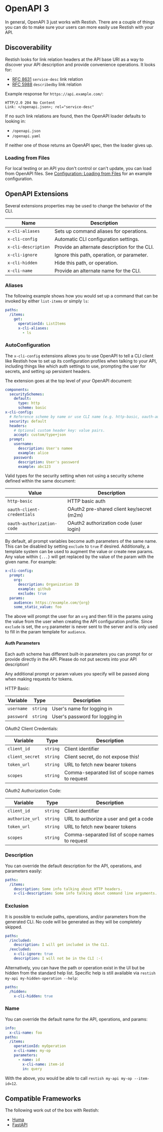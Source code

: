 # OpenAPI 3

In general, OpenAPI 3 just works with Restish. There are a couple of things you can do to make sure your users can more easily use Restish with your API.

## Discoverability

Restish looks for link relation headers at the API base URI as a way to discover your API description and provide convenience operations. It looks for:

- [RFC 8631](https://tools.ietf.org/html/rfc8631) `service-desc` link relation
- [RFC 5988](https://tools.ietf.org/html/rfc5988#section-6.2.2) `describedby` link relation

Example response for `https://api.example.com/`:

```readable
HTTP/2.0 204 No Content
Link: </openapi.json>; rel="service-desc"
```

If no such link relations are found, then the OpenAPI loader defaults to looking in:

- `/openapi.json`
- `/openapi.yaml`

If neither one of those returns an OpenAPI spec, then the loader gives up.

### Loading from Files

For local testing or an API you don't control or can't update, you can load from OpenAPI files. See [Configuration: Loading from Files](configuration.md#loading-from-files) for an example configuration.

## OpenAPI Extensions

Several extensions properties may be used to change the behavior of the CLI.

| Name                | Description                                   |
| ------------------- | --------------------------------------------- |
| `x-cli-aliases`     | Sets up command aliases for operations.       |
| `x-cli-config`      | Automatic CLI configuration settings.         |
| `x-cli-description` | Provide an alternate description for the CLI. |
| `x-cli-ignore`      | Ignore this path, operation, or parameter.    |
| `x-cli-hidden`      | Hide this path, or operation.                 |
| `x-cli-name`        | Provide an alternate name for the CLI.        |

### Aliases

The following example shows how you would set up a command that can be invoked by either `list-items` or simply `ls`:

```yaml
paths:
  /items:
    get:
      operationId: ListItems
      x-cli-aliases:
        - ls
```

### AutoConfiguration

The `x-cli-config` extensions allows you to use OpenAPI to tell a CLI client like Restish how to set up its configuration profiles when talking to your API, including things like which auth settings to use, prompting the user for secrets, and setting up persistent headers.

The extension goes at the top level of your OpenAPI document:

```yaml
components:
  securitySchemes:
    default:
      type: http
      scheme: basic
x-cli-config:
  # Reference scheme by name or use CLI name (e.g. http-basic, oauth-authorization-code, etc)
  security: default
  headers:
    # Optional custom header key: value pairs.
    accept: custom/type+json
  prompt:
    username:
      description: User's namee
      example: alice
    password:
      description: User's password
      example: abc123
```

Valid types for the security setting when not using a security scheme defined within the same document:

| Value                      | Description                               |
| -------------------------- | ----------------------------------------- |
| `http-basic`               | HTTP basic auth                           |
| `oauth-client-credentials` | OAuth2 pre-shared client key/secret (m2m) |
| `oauth-authorization-code` | OAuth2 authorization code (user login)    |

By default, all prompt variables become auth parameters of the same name. This can be disabled by setting `exclude` to `true` if desired. Additionally, a template system can be used to augment the value or create new params. Any value within `{...}` will get replaced by the value of the param with the given name. For example:

```yaml
x-cli-config:
  prompt:
    org:
      description: Organization ID
      example: github
      exclude: true
  params:
    audience: https://example.com/{org}
    some_static_value: foo
```

The above will prompt the user for an `org` and then fill in the params using the value from the user when creating the API configuration profile. Since `exclude` is set, the `org` parameter is never sent to the server and is only used to fill in the param template for `audience`.

#### Auth Parameters

Each auth scheme has different built-in parameters you can prompt for or provide directly in the API. Please do not put secrets into your API description!

Any additional prompt or param values you specify will be passed along when making requests for tokens.

HTTP Basic:

| Variable   | Type     | Description                    |
| ---------- | -------- | ------------------------------ |
| `username` | `string` | User's name for logging in     |
| `password` | `string` | User's password for logging in |

OAuth2 Client Credentials:

| Variable        | Type     | Description                                    |
| --------------- | -------- | ---------------------------------------------- |
| `client_id`     | `string` | Client identifier                              |
| `client_secret` | `string` | Client secret, do not expose this!             |
| `token_url`     | `string` | URL to fetch new bearer tokens                 |
| `scopes`        | `string` | Comma-separated list of scope names to request |

OAuth2 Authorization Code:

| Variable        | Type     | Description                                    |
| --------------- | -------- | ---------------------------------------------- |
| `client_id`     | `string` | Client identifier                              |
| `authorize_url` | `string` | URL to authorize a user and get a code         |
| `token_url`     | `string` | URL to fetch new bearer tokens                 |
| `scopes`        | `string` | Comma-separated list of scope names to request |

### Description

You can override the default description for the API, operations, and parameters easily:

```yaml
paths:
  /items:
    description: Some info talking about HTTP headers.
    x-cli-description: Some info talking about command line arguments.
```

### Exclusion

It is possible to exclude paths, operations, and/or parameters from the generated CLI. No code will be generated as they will be completely skipped.

```yaml
paths:
  /included:
    description: I will get included in the CLI.
  /excluded:
    x-cli-ignore: true
    description: I will not be in the CLI :-(
```

Alternatively, you can have the path or operation exist in the UI but be hidden from the standard help list. Specific help is still available via `restish my-api my-hidden-operation --help`:

```yaml
paths:
  /hidden:
    x-cli-hidden: true
```

### Name

You can override the default name for the API, operations, and params:

```yaml
info:
  x-cli-name: foo
paths:
  /items:
    operationId: myOperation
    x-cli-name: my-op
    parameters:
      - name: id
        x-cli-name: item-id
        in: query
```

With the above, you would be able to call `restish my-api my-op --item-id=12`.

## Compatible Frameworks

The following work out of the box with Restish:

- [Huma](https://huma.rocks/)
- [FastAPI](https://fastapi.tiangolo.com/)
